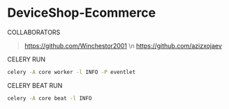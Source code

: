 # DeviceShop-Ecommerce

COLLABORATORS
> <https://github.com/Winchestor2001> \n
> <https://github.com/azizxojaev>

CELERY RUN
```bash
celery -A core worker -l INFO -P eventlet
```

CELERY BEAT RUN
```bash
celery -A core beat -l INFO
```

